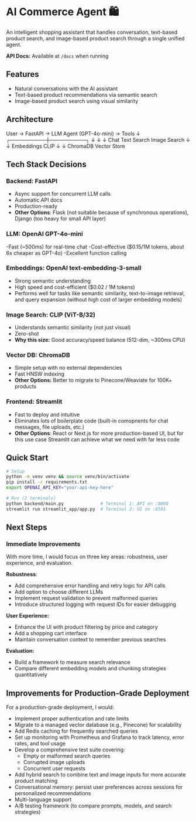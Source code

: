 # AI Commerce Agent 🛍️

An intelligent shopping assistant that handles conversation, text-based product search, and image-based product search through a single unified agent.

**API Docs:** Available at `/docs` when running

## Features

- Natural conversations with the AI assistant
- Text-based product recommendations via semantic search
- Image-based product search using visual similarity

## Architecture
User → FastAPI → LLM Agent (GPT-4o-mini) → Tools
↓
┌──────────┼──────────┐
↓          ↓          ↓
Chat    Text Search  Image Search
↓          ↓
Embeddings  CLIP
↓          ↓
ChromaDB Vector Store

## Tech Stack Decisions

### Backend: FastAPI
- Async support for concurrent LLM calls
- Automatic API docs
- Production-ready
- **Other Options**: Flask (not suitable because of synchronous operations), Django (too heavy for small API layer)

### LLM: OpenAI GPT-4o-mini
-Fast (~500ms) for real-time chat
-Cost-effective ($0.15/1M tokens, about 6x cheaper as GPT-4o)
-Excellent function calling

### Embeddings: OpenAI text-embedding-3-small
- Strong semantic understanding
- High speed and cost-efficient ($0.02 / 1M tokens)
- Performs well for tasks like semantic similarity, text-to-image retrieval, and query expansion (without high cost of larger embedding models)

### Image Search: CLIP (ViT-B/32)
- Understands semantic similarity (not just visual)
- Zero-shot
- **Why this size:** Good accuracy/speed balance (512-dim, ~300ms CPU)

### Vector DB: ChromaDB
- Simple setup with no external dependencies
- Fast HNSW indexing
- **Other Options:** Better to migrate to Pinecone/Weaviate for 100K+ products

### Frontend: Streamlit
- Fast to deploy and intuitive 
- Eliminates lots of boilerplate code (built-in comopnents for chat messages, file uploads, etc.)
- **Other Options**: React or Next.js for more production-based UI, but for this use case Streamlit can achieve what we need with far less code

## Quick Start
```bash
# Setup
python -m venv venv && source venv/bin/activate
pip install -r requirements.txt
export OPENAI_API_KEY="your-api-key-here"

# Run (2 terminals)
python backend/main.py              # Terminal 1: API on :8000
streamlit run streamlit_app/app.py  # Terminal 2: UI on :8501
```

## Next Steps
### Immediate Improvements
With more time, I would focus on three key areas: robustness, user experience, and evaluation.

**Robustness**: 
- Add comprehensive error handling and retry logic for API calls
- Add option to choose different LLMs
- Implement request validation to prevent malformed queries
- Introduce structured logging with request IDs for easier debugging

**User Experience:**
- Enhance the UI with product filtering by price and category
- Add a shopping cart interface
- Maintain conversation context to remember previous searches

**Evaluation:**
- Build a framework to measure search relevance
- Compare different embedding models and chunking strategies quantitatively

## Improvements for Production-Grade Deployment 
For a production-grade deployment, I would:
- Implement proper authentication and rate limits
- Migrate to a managed vector database (e.g., Pinecone) for scalability
- Add Redis caching for frequently searched queries
- Set up monitoring with Prometheus and Grafana to track latency, error rates, and tool usage
- Develop a comprehensive test suite covering:
  - Empty or malformed search queries
  - Corrupted image uploads
  - Concurrent user requests
- Add hybrid search to combine text and image inputs for more accurate product matching
- Conversational memory: persist user preferences across sessions for personalized recommendations
- Multi-language support 
- A/B testing framework (to compare prompts, models, and search strategies)